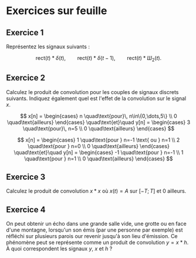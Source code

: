 # Exercices sur feuille


## Exercice 1

Représentez les signaux suivants :

$$
\mathrm{rect}(t) * \delta(t),     \qquad
\mathrm{rect}(t) * \delta(t-1),   \qquad
\mathrm{rect}(t) * Ш_2(t).
$$


## Exercice 2

Calculez le produit de convolution pour les couples de signaux discrets suivants.
Indiquez également quel est l'effet de la convolution sur le signal $x$.

$$
x[n] =
\begin{cases}
  n \quad\text{pour}\, n\in\{0,\dots,5\} \\
  0 \quad\text{ailleurs}
\end{cases}
\quad\text{et}\quad
y[n] =
\begin{cases}
  3 \quad\text{pour}\, n=5 \\
  0 \quad\text{ailleurs}
\end{cases}
$$

$$
x[n] =
\begin{cases}
  1 \quad\text{pour } n=-1 \text{ ou } n=1 \\
  2 \quad\text{pour } n=0 \\
  0 \quad\text{ailleurs}
\end{cases}
\quad\text{et}\quad
y[n] =
\begin{cases}
  -1 \quad\text{pour } n=-1 \\
  1 \quad\text{pour } n=1 \\
  0 \quad\text{ailleurs}
\end{cases}
$$


## Exercice 3

Calculez le produit de convolution $x*x$ où $x(t) = A$ sur $[-T;T]$ et $0$ ailleurs.


## Exercice 4

On peut obtenir un écho dans une grande salle vide, une grotte ou en face d'une montagne,
lorsqu'un son émis (par une personne par exemple) est réfléchi sur plusieurs parois
our revenir jusqu'à son lieu d'émission.
Ce phénomène peut se représente comme un produit de convolution $y = x*h$.
À quoi correspondent les signaux $y$, $x$ et $h$ ?